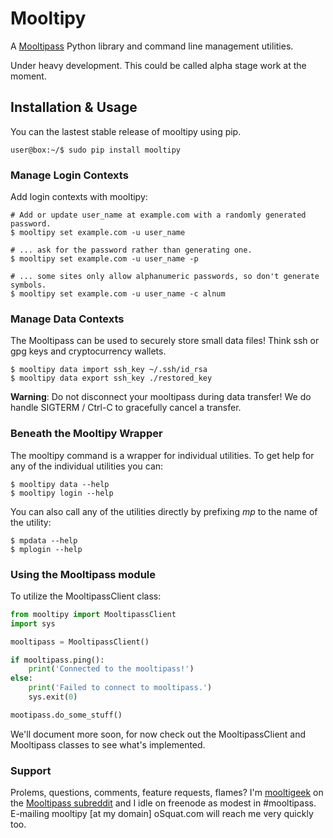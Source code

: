 # Mooltipy
A [Mooltipass](http://themooltipass.com) Python library and command line
management utilities.

Under heavy development. This could be called alpha stage work at the moment.


## Installation & Usage
You can the lastest stable release of mooltipy using pip.
```
user@box:~/$ sudo pip install mooltipy
```

### Manage Login Contexts
Add login contexts with mooltipy:

```
# Add or update user_name at example.com with a randomly generated password.
$ mooltipy set example.com -u user_name

# ... ask for the password rather than generating one.
$ mooltipy set example.com -u user_name -p

# ... some sites only allow alphanumeric passwords, so don't generate symbols.
$ mooltipy set example.com -u user_name -c alnum
```

### Manage Data Contexts
The Mooltipass can be used to securely store small data files! Think ssh or gpg
keys and cryptocurrency wallets.

```
$ mooltipy data import ssh_key ~/.ssh/id_rsa
$ mooltipy data export ssh_key ./restored_key
```

**Warning**: Do not disconnect your mooltipass during data transfer! We do
handle SIGTERM / Ctrl-C to gracefully cancel a transfer.

### Beneath the Mooltipy Wrapper
The mooltipy command is a wrapper for individual utilities. To get help for any
of the individual utilities you can:
```
$ mooltipy data --help
$ mooltipy login --help
```
You can also call any of the utilities directly by prefixing *mp* to the name
of the utility:
```
$ mpdata --help
$ mplogin --help
```

### Using the Mooltipass module
To utilize the MooltipassClient class:
```python
from mooltipy import MooltipassClient
import sys

mooltipass = MooltipassClient()

if mooltipass.ping():
    print('Connected to the mooltipass!')
else:
    print('Failed to connect to mooltipass.')
    sys.exit(0)

mootipass.do_some_stuff()
```

We'll document more soon, for now check out the MooltipassClient and
Mooltipass classes to see what's implemented.

### Support
Prolems, questions, comments, feature requests, flames? I'm
[mooltigeek](http://reddit.com/u/mooltigeek) on the
[Mooltipass subreddit](http://reddit.com/r/mooltipass) and I idle on freenode
as modest in #mooltipass. E-mailing mooltipy [at my domain] oSquat.com will reach
me very quickly too.

